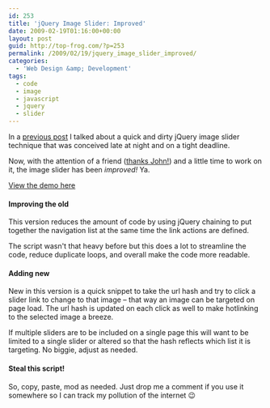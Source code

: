```yaml
---
id: 253
title: 'jQuery Image Slider: Improved'
date: 2009-02-19T01:16:00+00:00
layout: post
guid: http://top-frog.com/?p=253
permalink: /2009/02/19/jquery_image_slider_improved/
categories:
  - 'Web Design &amp; Development'
tags:
  - code
  - image
  - javascript
  - jquery
  - slider
---
```

In a [previous post](/2008/09/28/30_minute_4_am_jquery_image_slider) I talked about a quick and dirty jQuery image slider technique that was conceived late at night and on a tight deadline. 

Now, with the attention of a friend ([thanks John!](http://pennypacker.net)) and a little time to work on it, the image slider has been _improved!_ Ya.

[View the demo here](https://top-frog.com/stuff/slider/improved.html)

#### Improving the old

This version reduces the amount of code by using jQuery chaining to put together the navigation list at the same time the link actions are defined. 

The script wasn't that heavy before but this does a lot to streamline the code, reduce duplicate loops, and overall make the code more readable.

#### Adding new

New in this version is a quick snippet to take the url hash and try to click a slider link to change to that image – that way an image can be targeted on page load. The url hash is updated on each click as well to make hotlinking to the selected image a breeze. 

If multiple sliders are to be included on a single page this will want to be limited to a single slider or altered so that the hash reflects which list it is targeting. No biggie, adjust as needed.

#### Steal this script!

So, copy, paste, mod as needed. Just drop me a comment if you use it somewhere so I can track my pollution of the internet 😉